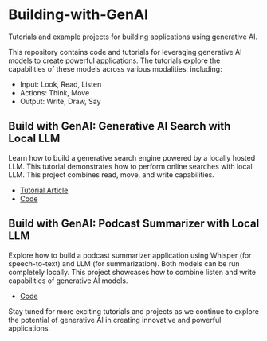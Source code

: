 # Building-with-GenAI
Tutorials and example projects for building applications using generative AI.

This repository contains code and tutorials for leveraging generative AI models to create powerful applications. The tutorials explore the capabilities of these models across various modalities, including:

- Input: Look, Read, Listen 
- Actions: Think, Move 
- Output: Write, Draw, Say 

## Build with GenAI: Generative AI Search with Local LLM
Learn how to build a generative search engine powered by a locally hosted LLM. This tutorial demonstrates how to perform online searches with local LLM. This project combines read, move, and write capabilities. 

- [Tutorial Article](https://medium.com/design-bootcamp/build-with-genai-generative-search-with-local-llm-342eb5a5037a)
- [Code](https://github.com/Troyanovsky/Building-with-GenAI/blob/main/tutorial_generative_ai_search.ipynb)

## Build with GenAI: Podcast Summarizer with Local LLM
Explore how to build a podcast summarizer application using Whisper (for speech-to-text) and LLM (for summarization). Both models can be run completely locally. This project showcases how to combine listen and write capabilities of generative AI models.

- [Code](https://github.com/Troyanovsky/Building-with-GenAI/blob/main/tutorial_podcast_summary.ipynb)

Stay tuned for more exciting tutorials and projects as we continue to explore the potential of generative AI in creating innovative and powerful applications.
